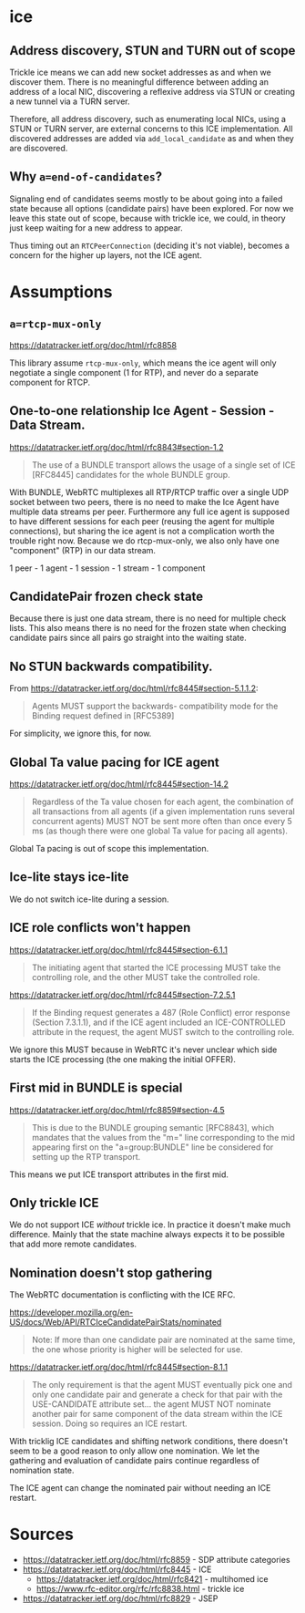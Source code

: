 ice
===

## Address discovery, STUN and TURN out of scope

Trickle ice means we can add new socket addresses as and when we discover them. There
is no meaningful difference between adding an address of a local NIC, discovering a
reflexive address via STUN or creating a new tunnel via a TURN server.

Therefore, all address discovery, such as enumerating local NICs, using a STUN or TURN
server, are external concerns to this ICE implementation. All discovered addresses
are added via `add_local_candidate` as and when they are discovered.

## Why `a=end-of-candidates`?

Signaling end of candidates seems mostly to be about going into a failed state because
all options (candidate pairs) have been explored. For now we leave this state out of scope,
because with trickle ice, we could, in theory just keep waiting for a new address to appear.

Thus timing out an `RTCPeerConnection` (deciding it's not viable), becomes a concern for the 
higher up layers, not the ICE agent.

# Assumptions

## `a=rtcp-mux-only`

https://datatracker.ietf.org/doc/html/rfc8858

This library assume `rtcp-mux-only`, which means the ice agent will only negotiate a single
component (1 for RTP), and never do a separate component for RTCP.

## One-to-one relationship Ice Agent - Session - Data Stream.

https://datatracker.ietf.org/doc/html/rfc8843#section-1.2

> The use of a BUNDLE transport allows the usage of a single set of ICE
> [RFC8445] candidates for the whole BUNDLE group.

With BUNDLE, WebRTC multiplexes all RTP/RTCP traffic over a single UDP socket between two peers, 
there is no need to make the Ice Agent have multiple data streams per peer. Furthermore
any full ice agent is supposed to have different sessions for each peer (reusing the agent for
multiple connections), but sharing the ice agent is not a complication worth the trouble
right now. Because we do rtcp-mux-only, we also only have one "component" (RTP) in
our data stream.

1 peer - 1 agent - 1 session - 1 stream - 1 component

## CandidatePair frozen check state

Because there is just one data stream, there is no need for multiple check lists. This 
also means there is no need for the frozen state when checking candidate pairs since all
pairs go straight into the waiting state.

## No STUN backwards compatibility.

From https://datatracker.ietf.org/doc/html/rfc8445#section-5.1.1.2:

> Agents MUST support the backwards-
> compatibility mode for the Binding request defined in [RFC5389]

For simplicity, we ignore this, for now.

## Global Ta value pacing for ICE agent

https://datatracker.ietf.org/doc/html/rfc8445#section-14.2

> Regardless of the Ta value chosen for each agent, the combination of
> all transactions from all agents (if a given implementation runs
> several concurrent agents) MUST NOT be sent more often than once
> every 5 ms (as though there were one global Ta value for pacing all
> agents).

Global Ta pacing is out of scope this implementation.

## Ice-lite stays ice-lite

We do not switch ice-lite during a session.

## ICE role conflicts won't happen

https://datatracker.ietf.org/doc/html/rfc8445#section-6.1.1

> The initiating agent that started the ICE processing MUST take the 
> controlling role, and the other MUST take the controlled role.

https://datatracker.ietf.org/doc/html/rfc8445#section-7.2.5.1

> If the Binding request generates a 487 (Role Conflict) error response
> (Section 7.3.1.1), and if the ICE agent included an ICE-CONTROLLED
> attribute in the request, the agent MUST switch to the controlling
> role.

We ignore this MUST because in WebRTC it's never unclear which side starts
the ICE processing (the one making the initial OFFER).

## First mid in BUNDLE is special

https://datatracker.ietf.org/doc/html/rfc8859#section-4.5

> This is due to the BUNDLE grouping semantic
> [RFC8843], which mandates that the values from the "m=" line
> corresponding to the mid appearing first on the "a=group:BUNDLE" line
> be considered for setting up the RTP transport.

This means we put ICE transport attributes in the first mid.

## Only trickle ICE

We do not support ICE _without_ trickle ice. In practice it doesn't make 
much difference. Mainly that the state machine always expects it to be
possible that add more remote candidates.

## Nomination doesn't stop gathering

The WebRTC documentation is conflicting with the ICE RFC. 

https://developer.mozilla.org/en-US/docs/Web/API/RTCIceCandidatePairStats/nominated

> Note: If more than one candidate pair are nominated at the same time, 
> the one whose priority is higher will be selected for use.

https://datatracker.ietf.org/doc/html/rfc8445#section-8.1.1

> The only requirement is that the agent MUST eventually pick one and only 
> one candidate pair and generate a check for that pair with the USE-CANDIDATE 
> attribute set... the agent MUST NOT nominate another pair for same component
> of the data stream within the ICE session.  Doing so requires an ICE restart.

With tricklig ICE candidates and shifting network conditions, there doesn't
seem to be a good reason to only allow one nomination. We let the gathering
and evaluation of candidate pairs continue regardless of nomination state.

The ICE agent can change the nominated pair without needing an ICE restart.

# Sources

* https://datatracker.ietf.org/doc/html/rfc8859 - SDP attribute categories
* https://datatracker.ietf.org/doc/html/rfc8445 - ICE
    * https://datatracker.ietf.org/doc/html/rfc8421 - multihomed ice
    * https://www.rfc-editor.org/rfc/rfc8838.html - trickle ice
* https://datatracker.ietf.org/doc/html/rfc8829 - JSEP
